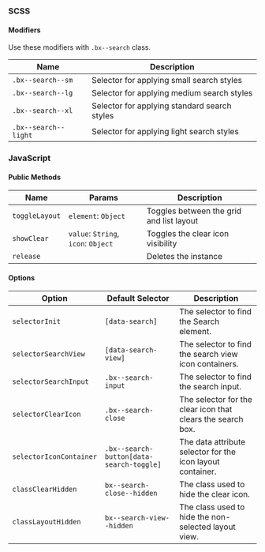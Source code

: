### SCSS

#### Modifiers

Use these modifiers with `.bx--search` class.

| Name                 | Description                                  |
| -------------------- | -------------------------------------------- |
| `.bx--search--sm`    | Selector for applying small search styles    |
| `.bx--search--lg`    | Selector for applying medium search styles   |
| `.bx--search--xl`    | Selector for applying standard search styles |
| `.bx--search--light` | Selector for applying light search styles    |

### JavaScript

#### Public Methods

| Name           | Params                              | Description                              |
| -------------- | ----------------------------------- | ---------------------------------------- |
| `toggleLayout` | `element`: `Object`                 | Toggles between the grid and list layout |
| `showClear`    | `value`: `String`, `icon`: `Object` | Toggles the clear icon visibility        |
| `release`      |                                     | Deletes the instance                     |

#### Options

| Option                  | Default Selector                         | Description                                                 |
| ----------------------- | ---------------------------------------- | ----------------------------------------------------------- |
| `selectorInit`          | `[data-search]`                          | The selector to find the Search element.                    |
| `selectorSearchView`    | `[data-search-view]`                     | The selector to find the search view icon containers.       |
| `selectorSearchInput`   | `.bx--search-input`                      | The selector to find the search input.                      |
| `selectorClearIcon`     | `.bx--search-close`                      | The selector for the clear icon that clears the search box. |
| `selectorIconContainer` | `.bx--search-button[data-search-toggle]` | The data attribute selector for the icon layout container.  |
| `classClearHidden`      | `bx--search-close--hidden`               | The class used to hide the clear icon.                      |
| `classLayoutHidden`     | `bx--search-view--hidden`                | The class used to hide the non-selected layout view.        |

